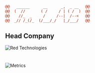```diff
@@   ______      __      _,  _ __   @@
@@  (  //       ( /     / | ( /  )  @@
@@    //_  _     /     /--|  /--<   @@
@@  _// /_(/_  (/___/_/   |_/___/   @@

```

## Head Company

![Red Technologies](https://github.com/Red-company)

#

![Metrics](https://metrics.lecoq.io/Red-Laboratory?template=classic&languages=1&languages.limit=8&languages.sections=most-used&languages.colors=github&languages.threshold=0%25&languages.indepth=false&languages.analysis.timeout=15&languages.categories=markup%2C%20programming&languages.recent.categories=markup%2C%20programming&languages.recent.load=300&languages.recent.days=14&config.timezone=Europe%2FMoscow)
